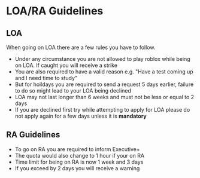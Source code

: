 # LOA/RA Guidelines

## LOA

When going on LOA there are a few rules you have to follow.

- Under any circumstance you are not allowed to play roblox while being on LOA. If caught you will receive a strike
- You are also required to have a valid reason e.g. "Have a test coming up and I need time to study"
- But for hoildays you are required to send a request 5 days earlier, failure to do so might lead to your LOA being declined
- LOA may not last longer than 6 weeks and must not be less or equal to 2 days
- If you are declined first try while attempting to apply for LOA please do not apply again for a few days unless it is **mandatory**

## RA Guidelines

- To go on RA you are required to inform Executive+
- The quota would also change to 1 hour if your on RA
- Time limit for being on RA is now 1 week and 3 days
- If you exceed by 2 days you will receive a warning
